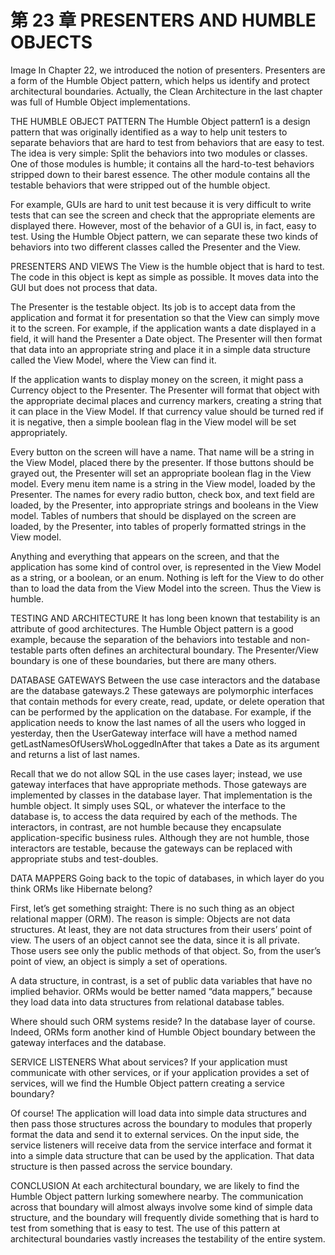 # 第 23 章 PRESENTERS AND HUMBLE OBJECTS
Image
In Chapter 22, we introduced the notion of presenters. Presenters are a form of the Humble Object pattern, which helps us identify and protect architectural boundaries. Actually, the Clean Architecture in the last chapter was full of Humble Object implementations.

THE HUMBLE OBJECT PATTERN
The Humble Object pattern1 is a design pattern that was originally identified as a way to help unit testers to separate behaviors that are hard to test from behaviors that are easy to test. The idea is very simple: Split the behaviors into two modules or classes. One of those modules is humble; it contains all the hard-to-test behaviors stripped down to their barest essence. The other module contains all the testable behaviors that were stripped out of the humble object.

For example, GUIs are hard to unit test because it is very difficult to write tests that can see the screen and check that the appropriate elements are displayed there. However, most of the behavior of a GUI is, in fact, easy to test. Using the Humble Object pattern, we can separate these two kinds of behaviors into two different classes called the Presenter and the View.

PRESENTERS AND VIEWS
The View is the humble object that is hard to test. The code in this object is kept as simple as possible. It moves data into the GUI but does not process that data.

The Presenter is the testable object. Its job is to accept data from the application and format it for presentation so that the View can simply move it to the screen. For example, if the application wants a date displayed in a field, it will hand the Presenter a Date object. The Presenter will then format that data into an appropriate string and place it in a simple data structure called the View Model, where the View can find it.

If the application wants to display money on the screen, it might pass a Currency object to the Presenter. The Presenter will format that object with the appropriate decimal places and currency markers, creating a string that it can place in the View Model. If that currency value should be turned red if it is negative, then a simple boolean flag in the View model will be set appropriately.

Every button on the screen will have a name. That name will be a string in the View Model, placed there by the presenter. If those buttons should be grayed out, the Presenter will set an appropriate boolean flag in the View model. Every menu item name is a string in the View model, loaded by the Presenter. The names for every radio button, check box, and text field are loaded, by the Presenter, into appropriate strings and booleans in the View model. Tables of numbers that should be displayed on the screen are loaded, by the Presenter, into tables of properly formatted strings in the View model.

Anything and everything that appears on the screen, and that the application has some kind of control over, is represented in the View Model as a string, or a boolean, or an enum. Nothing is left for the View to do other than to load the data from the View Model into the screen. Thus the View is humble.

TESTING AND ARCHITECTURE
It has long been known that testability is an attribute of good architectures. The Humble Object pattern is a good example, because the separation of the behaviors into testable and non-testable parts often defines an architectural boundary. The Presenter/View boundary is one of these boundaries, but there are many others.

DATABASE GATEWAYS
Between the use case interactors and the database are the database gateways.2 These gateways are polymorphic interfaces that contain methods for every create, read, update, or delete operation that can be performed by the application on the database. For example, if the application needs to know the last names of all the users who logged in yesterday, then the UserGateway interface will have a method named getLastNamesOfUsersWhoLoggedInAfter that takes a Date as its argument and returns a list of last names.

Recall that we do not allow SQL in the use cases layer; instead, we use gateway interfaces that have appropriate methods. Those gateways are implemented by classes in the database layer. That implementation is the humble object. It simply uses SQL, or whatever the interface to the database is, to access the data required by each of the methods. The interactors, in contrast, are not humble because they encapsulate application-specific business rules. Although they are not humble, those interactors are testable, because the gateways can be replaced with appropriate stubs and test-doubles.

DATA MAPPERS
Going back to the topic of databases, in which layer do you think ORMs like Hibernate belong?

First, let’s get something straight: There is no such thing as an object relational mapper (ORM). The reason is simple: Objects are not data structures. At least, they are not data structures from their users’ point of view. The users of an object cannot see the data, since it is all private. Those users see only the public methods of that object. So, from the user’s point of view, an object is simply a set of operations.

A data structure, in contrast, is a set of public data variables that have no implied behavior. ORMs would be better named “data mappers,” because they load data into data structures from relational database tables.

Where should such ORM systems reside? In the database layer of course. Indeed, ORMs form another kind of Humble Object boundary between the gateway interfaces and the database.

SERVICE LISTENERS
What about services? If your application must communicate with other services, or if your application provides a set of services, will we find the Humble Object pattern creating a service boundary?

Of course! The application will load data into simple data structures and then pass those structures across the boundary to modules that properly format the data and send it to external services. On the input side, the service listeners will receive data from the service interface and format it into a simple data structure that can be used by the application. That data structure is then passed across the service boundary.

CONCLUSION
At each architectural boundary, we are likely to find the Humble Object pattern lurking somewhere nearby. The communication across that boundary will almost always involve some kind of simple data structure, and the boundary will frequently divide something that is hard to test from something that is easy to test. The use of this pattern at architectural boundaries vastly increases the testability of the entire system.